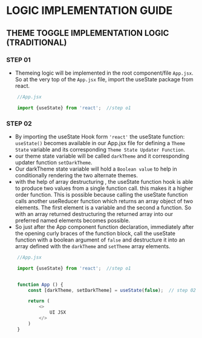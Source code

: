 # LOGIC IMPLEMENTATION GUIDE

## THEME TOGGLE IMPLEMENTATION LOGIC (TRADITIONAL)

### STEP 01
- Themeing logic will be implemented in the root component/file <code>App.jsx</code>.
So at the very top of the <code>App.jsx</code> file, import the useState package from react.
```js
    //App.jsx

    import {useState} from 'react';  //step o1
```

### STEP 02
- By importing the useState Hook form <code>'react'</code> the useState function: <code>useState()</code> becomes available 
in our App.jsx file for defining a <code>Theme State</code> variable and its corresponding <code>Theme State Updater Function</code>.
- our theme state variable will be called <code>darkTheme</code> and it corresponding updater function <code>setDarkTheme</code>.
- Our darkTheme state variable will hold a <code>Boolean value</code> to help in conditionally rendering the two alternate themes.
- with the help of array destructuring , the useState function hook is able to produce two values from a single function call. this makes it a higher order function. This is possible because calling the useState function calls another useReducer function which returns an array object of two elements. The first element is a variable and the second a function. So with an array returned destructuring the returned array into our preferred named elements becomes possible.
- So just after the App component function declaration, immediately after the opening curly braces of the function block, call the useState function with a boolean argument of <code>false</code> and destructure it into an array defined with the <code>darkTheme</code> and <code>setTheme</code> array elements.

```js
    //App.jsx

    import {useState} from 'react';  //step o1


    function App () {
        const [darkTheme, setDarkTheme] = useState(false);  // step 02

        return (
            <>
                UI JSX
            </>
        )
    }
```
